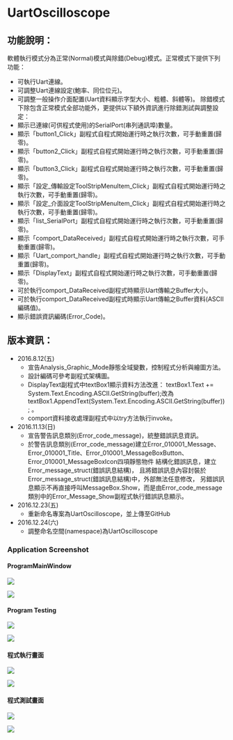 # UartOscilloscope

## 功能說明：
軟體執行模式分為正常(Normal)模式與除錯(Debug)模式。正常模式下提供下列功能：
- 可執行Uart連線。
- 可調整Uart連線設定(鮑率、同位位元)。
- 可調整一般操作介面配置(Uart資料顯示字型大小、粗體、斜體等)。
除錯模式下除包含正常模式全部功能外，更提供以下額外資訊進行除錯測試與調整設定：
- 顯示已連線(可供程式使用)的SerialPort(串列通訊埠)數量。
- 顯示「button1_Click」副程式自程式開始運行時之執行次數，可手動重置(歸零)。
- 顯示「button2_Click」副程式自程式開始運行時之執行次數，可手動重置(歸零)。
- 顯示「button3_Click」副程式自程式開始運行時之執行次數，可手動重置(歸零)。
- 顯示「設定_傳輸設定ToolStripMenuItem_Click」副程式自程式開始運行時之執行次數，可手動重置(歸零)。
- 顯示「設定_介面設定ToolStripMenuItem_Click」副程式自程式開始運行時之執行次數，可手動重置(歸零)。
- 顯示「list_SerialPort」副程式自程式開始運行時之執行次數，可手動重置(歸零)。
- 顯示「comport_DataReceived」副程式自程式開始運行時之執行次數，可手動重置(歸零)。
- 顯示「Uart_comport_handle」副程式自程式開始運行時之執行次數，可手動重置(歸零)。
- 顯示「DisplayText」副程式自程式開始運行時之執行次數，可手動重置(歸零)。
- 可於執行comport_DataReceived副程式時顯示Uart傳輸之Buffer大小。
- 可於執行comport_DataReceived副程式時顯示Uart傳輸之Buffer資料(ASCII編碼值)。
- 顯示錯誤資訊編碼(Error_Code)。

## 版本資訊：
- 2016.8.12(五)
	- 宣告Analysis_Graphic_Mode靜態全域變數，控制程式分析與繪圖方法。
	- 設計編碼可參考副程式架構圖。
	- DisplayText副程式中textBox1顯示資料方法改進：
	textBox1.Text += System.Text.Encoding.ASCII.GetString(buffer);改為textBox1.AppendText(System.Text.Encoding.ASCII.GetString(buffer)); 。
	- comport資料接收處理副程式中以try方法執行invoke。
- 2016.11.13(日)
	- 宣告警告訊息類別(Error_code_message)，統整錯誤訊息資訊。
	- 於警告訊息類別(Error_code_message)建立Error_010001_Message、Error_010001_Title、Error_010001_MessageBoxButton、Error_010001_MessageBoxIcon四項靜態物件
		結構化錯誤訊息，建立Error_message_struct(錯誤訊息結構)，
		且將錯誤訊息內容封裝於Error_message_struct(錯誤訊息結構)中，外部無法任意修改，
		另錯誤訊息顯示不再直接呼叫MessageBox.Show，而是由Error_code_message類別中的Error_Message_Show副程式執行錯誤訊息顯示。
- 2016.12.23(五)
	- 重新命名專案為UartOscilloscope，並上傳至GitHub
- 2016.12.24(六)
	- 調整命名空間(namespace)為UartOscilloscope


### Application Screenshot
#### ProgramMainWindow

![](https://github.com/60071jimmy/UartOscilloscope/blob/master/doc/IMG/ProgramMainWindow1.png)

![](https://github.com/60071jimmy/UartOscilloscope/blob/master/doc/IMG/ProgramMainWindow2.png)

#### Program Testing

![](https://raw.githubusercontent.com/60071jimmy/UartOscilloscope/master/figures/fig1.png)

![](https://raw.githubusercontent.com/60071jimmy/UartOscilloscope/master/figures/fig2.png)


#### 程式執行畫面

![](https://github.com/60071jimmy/UartOscilloscope/blob/master/doc/IMG/ProgramMainWindow1.png)

![](https://github.com/60071jimmy/UartOscilloscope/blob/master/doc/IMG/ProgramMainWindow2.png)

#### 程式測試畫面

![](https://raw.githubusercontent.com/60071jimmy/UartOscilloscope/master/figures/fig1.png)

![](https://raw.githubusercontent.com/60071jimmy/UartOscilloscope/master/figures/fig2.png)
